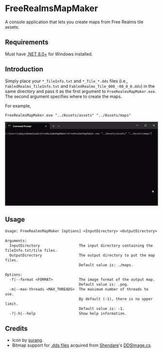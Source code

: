 # FreeRealmsMapMaker

A console application that lets you create maps from Free Realms tile assets.

## Requirements

Must have [.NET 8.0+](https://dotnet.microsoft.com/en-us/download/dotnet/8.0) for Windows installed.

## Introduction

Simply place your `*_TileInfo.txt` and `*_Tile_*.dds` files (i.e., `FabledRealms_TileInfo.txt` and `FabledRealms_Tile_000_-08_0_0.dds`) in the same directory and pass it as the first argument to `FreeRealmsMapMaker.exe`. The second argument specifies where to create the maps.

For example,

```
FreeRealmsMapMaker.exe "../Assets/assets" "../Assets/maps"
```

![example](docs/example.gif)

## Usage

```
Usage: FreeRealmsMapMaker [options] <InputDirectory> <OutputDirectory>

Arguments:
  InputDirectory                  The input directory containing the TileInfo.txt/tile files.
  OutputDirectory                 The output directory to put the map files.
                                  Default value is: ./maps.

Options:
  -f|--format <FORMAT>            The image format of the output map.
                                  Default value is: .png.
  -m|--max-threads <MAX_THREADS>  The maximum number of threads to use.
                                  By default (-1), there is no upper limit.
                                  Default value is: -1.
  -?|-h|--help                    Show help information.
```

## Credits

* Icon by [surang](https://www.freepik.com/icon/game-map_3862772).
* Bitmap support for [.dds files](src/FreeRealmsMapMaker/Dds) acquired from [Shendare](https://github.com/Shendare)'s [DDSImage.cs](https://github.com/Shendare/EQZip/blob/master/DDSImage.cs).
